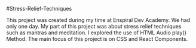 #Stress-Relief-Techniques

This project was created during my time at Enspiral Dev Academy. We had only one day.
My part of this project was about stress relief techniques such as mantras and meditation. I explored the use of HTML Audio play() Method. The main focus of this project is on CSS and React Components.
